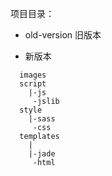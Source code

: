 项目目录：

- old-version 旧版本

- 新版本
```
  images
  script
    |-js
     -jslib
  style
    |-sass
     -css
  templates
    |
    |-jade
     -html
```

    
